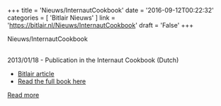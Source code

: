 +++
title = 'Nieuws/InternautCookbook'
date = '2016-09-12T00:22:32'
categories = [ 
 'Bitlair Nieuws' 
] 
link = 'https://bitlair.nl/Nieuws/InternautCookbook'
draft = 'False'
+++

<div class="mw-content-ltr mw-parser-output" dir="ltr" lang="en"><p><a class="mw-selflink selflink">Nieuws/InternautCookbook</a>
</p></div><div class="mw-content-ltr mw-parser-output" dir="ltr" lang="en"><p><br />
2013/01/18 - Publication in the Internaut Cookbook (Dutch)
</p>
<ul><li><a href="https://bitlair.nl/File:Bitlair-xs4all-stukje.pdf" title="File:Bitlair-xs4all-stukje.pdf">Bitlair article</a></li>
<li><a class="external text" href="https://www.xs4all.nl/media/overxs4all/publicaties/The%20Internaut%20Cookbook%20app%20XS4ALL.pdf" rel="nofollow">Read the full book here</a></li></ul></div>

[Read more](https://bitlair.nl/Nieuws/InternautCookbook)